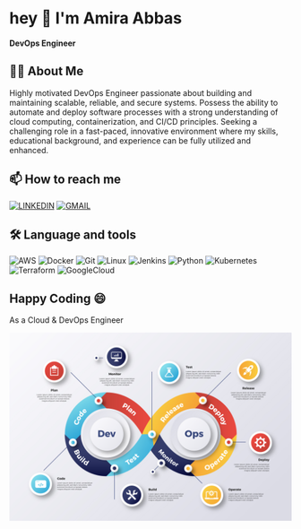 # hey 👋 I'm Amira Abbas

**DevOps Engineer**

## 👩‍💻 About Me
Highly motivated DevOps Engineer passionate about building and maintaining scalable, reliable, and secure systems. Possess the ability to automate and deploy software processes with a strong understanding of cloud computing, containerization, and CI/CD principles. Seeking a challenging role in a fast-paced, innovative environment where my skills, educational background, and experience can be fully utilized and enhanced.

## 📫 How to reach me
[![LINKEDIN](https://img.shields.io/badge/LinkedIn-%230077B5.svg?logo=linkedin&logoColor=white)](https://www.linkedin.com/in/amira-abbas-a0b362326/)
[![GMAIL](https://img.shields.io/badge/Gmail-D14836?logo=gmail&logoColor=white)](amiraabbas19@gmail.com)

## 🛠️ Language and tools
![AWS](https://img.shields.io/badge/AWS-232F3E?logo=amazon-aws&logoColor=white)
![Docker](https://img.shields.io/badge/Docker-2496ED?logo=docker&logoColor=white)
![Git](https://img.shields.io/badge/Git-F05032?logo=git&logoColor=white)
![Linux](https://img.shields.io/badge/Linux-FCC624?logo=linux&logoColor=black)
![Jenkins](https://img.shields.io/badge/Jenkins-D24939?logo=jenkins&logoColor=white)
![Python](https://img.shields.io/badge/Python-3776AB?logo=python&logoColor=white)
![Kubernetes](https://img.shields.io/badge/Kubernetes-326CE5?logo=kubernetes&logoColor=white)
![Terraform](https://img.shields.io/badge/Terraform-844FBA?logo=terraform&logoColor=white)
![GoogleCloud](https://img.shields.io/badge/Google_Cloud-4285F4?logo=google-cloud&logoColor=white)

## Happy Coding 😄

As a Cloud & DevOps Engineer
<p align="center">
<img src="https://raw.githubusercontent.com/amira-abbas/amira-abbas/main/7041508.jpg">

</p>
